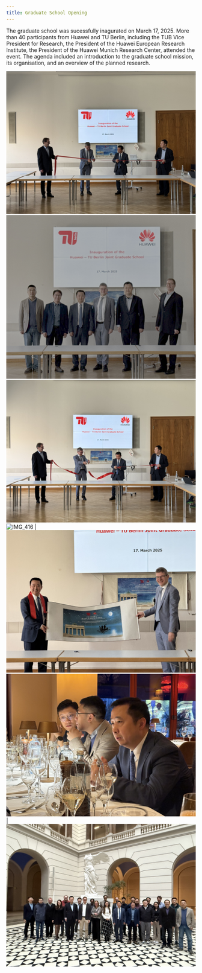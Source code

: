 ```yaml
---
title: Graduate School Opening
---
```


The graduate school was sucessfully inagurated on March 17, 2025. More than 40 participants from Huawei and TU Berlin, including the TUB Vice President for Research, the President of the Huawei European Research Institute, the President of the Huawei Munich Research Center, attended the event. The agenda included an introduction to the graduate school mission, its organisation, and an overview of the planned research.

![IMG_1384](img/opening/IMG_1384.jpg) ![enablers](img/opening/enablers.jpg) ![IMG_1388](img/opening/IMG_1388.jpg) 
![IMG_416](img/opening/IMG_1416.jpg) | ![IMG_1398](img/opening/IMG_1398.jpg) 
![IMG_1434](img/opening/IMG_1434.jpg) | ![IMG_1428](img/opening/IMG_1428.jpg) 




